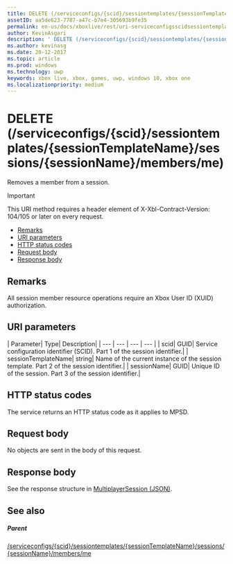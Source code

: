 ```yaml
---
title: DELETE (/serviceconfigs/{scid}/sessiontemplates/{sessionTemplateName}/sessions/{sessionName}/members/me)
assetID: aa5de623-7787-a47c-b7e4-305693b9fe35
permalink: en-us/docs/xboxlive/rest/uri-serviceconfigsscidsessiontemplatessessiontemplatenamesessionssessionnamemembersmedelete.html
author: KevinAsgari
description: ' DELETE (/serviceconfigs/{scid}/sessiontemplates/{sessionTemplateName}/sessions/{sessionName}/members/me)'
ms.author: kevinasg
ms.date: 20-12-2017
ms.topic: article
ms.prod: windows
ms.technology: uwp
keywords: xbox live, xbox, games, uwp, windows 10, xbox one
ms.localizationpriority: medium
---
```



# DELETE (/serviceconfigs/{scid}/sessiontemplates/{sessionTemplateName}/sessions/{sessionName}/members/me)
Removes a member from a session.

> [!IMPORTANT]
> This URI method requires a header element of X-Xbl-Contract-Version: 104/105 or later on every request.

  * [Remarks](#ID4ET)
  * [URI parameters](#ID4E3)
  * [HTTP status codes](#ID4EHB)
  * [Request body](#ID4ENB)
  * [Response body](#ID4EYB)

<a id="ID4ET"></a>


## Remarks
All session member resource operations require an Xbox User ID (XUID) authorization.  
<a id="ID4E3"></a>


## URI parameters

| Parameter| Type| Description|
| --- | --- | --- | --- |
| scid| GUID| Service configuration identifier (SCID). Part 1 of the session identifier.|
| sessionTemplateName| string| Name of the current instance of the session template. Part 2 of the session identifier.|
| sessionName| GUID| Unique ID of the session. Part 3 of the session identifier.|

<a id="ID4EHB"></a>


## HTTP status codes
The service returns an HTTP status code as it applies to MPSD.  
<a id="ID4ENB"></a>


## Request body

No objects are sent in the body of this request.

<a id="ID4EYB"></a>


## Response body
See the response structure in [MultiplayerSession (JSON)](../../json/json-multiplayersession.md).  
<a id="ID4EBC"></a>


## See also

<a id="ID4EDC"></a>


##### Parent

[/serviceconfigs/{scid}/sessiontemplates/{sessionTemplateName}/sessions/{sessionName}/members/me](uri-serviceconfigsscidsessiontemplatessessiontemplatenamesessionssessionnamemembersme.md)
